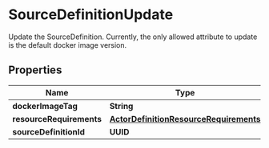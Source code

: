

# SourceDefinitionUpdate

Update the SourceDefinition. Currently, the only allowed attribute to update is the default docker image version.

## Properties

| Name | Type | Description | Notes |
|------------ | ------------- | ------------- | -------------|
|**dockerImageTag** | **String** |  |  |
|**resourceRequirements** | [**ActorDefinitionResourceRequirements**](ActorDefinitionResourceRequirements.md) |  |  [optional] |
|**sourceDefinitionId** | **UUID** |  |  |



